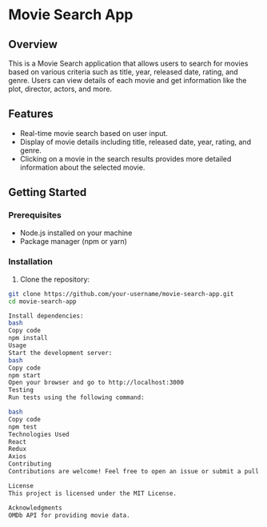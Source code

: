 # Movie Search App

## Overview

This is a Movie Search application that allows users to search for movies based on various criteria such as title, year, released date, rating, and genre. Users can view details of each movie and get information like the plot, director, actors, and more.

## Features

- Real-time movie search based on user input.
- Display of movie details including title, released date, year, rating, and genre.
- Clicking on a movie in the search results provides more detailed information about the selected movie.

## Getting Started

### Prerequisites

- Node.js installed on your machine
- Package manager (npm or yarn)

### Installation

1. Clone the repository:

```bash
git clone https://github.com/your-username/movie-search-app.git
cd movie-search-app

Install dependencies:
bash
Copy code
npm install
Usage
Start the development server:
bash
Copy code
npm start
Open your browser and go to http://localhost:3000
Testing
Run tests using the following command:

bash
Copy code
npm test
Technologies Used
React
Redux
Axios
Contributing
Contributions are welcome! Feel free to open an issue or submit a pull request.

License
This project is licensed under the MIT License.

Acknowledgments
OMDb API for providing movie data.
